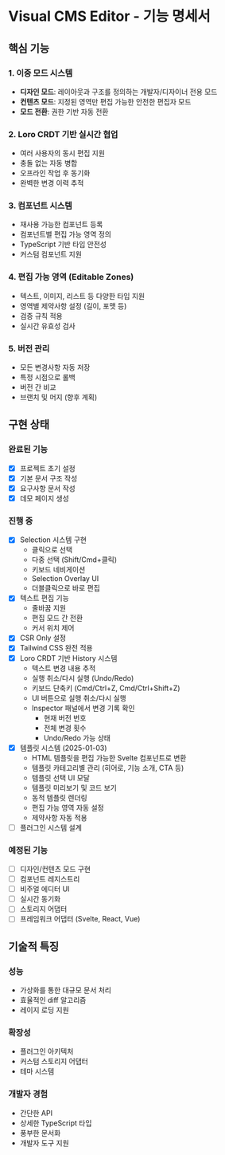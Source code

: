 # Visual CMS Editor - 기능 명세서

## 핵심 기능

### 1. 이중 모드 시스템
- **디자인 모드**: 레이아웃과 구조를 정의하는 개발자/디자이너 전용 모드
- **컨텐츠 모드**: 지정된 영역만 편집 가능한 안전한 편집자 모드
- **모드 전환**: 권한 기반 자동 전환

### 2. Loro CRDT 기반 실시간 협업
- 여러 사용자의 동시 편집 지원
- 충돌 없는 자동 병합
- 오프라인 작업 후 동기화
- 완벽한 변경 이력 추적

### 3. 컴포넌트 시스템
- 재사용 가능한 컴포넌트 등록
- 컴포넌트별 편집 가능 영역 정의
- TypeScript 기반 타입 안전성
- 커스텀 컴포넌트 지원

### 4. 편집 가능 영역 (Editable Zones)
- 텍스트, 이미지, 리스트 등 다양한 타입 지원
- 영역별 제약사항 설정 (길이, 포맷 등)
- 검증 규칙 적용
- 실시간 유효성 검사

### 5. 버전 관리
- 모든 변경사항 자동 저장
- 특정 시점으로 롤백
- 버전 간 비교
- 브랜치 및 머지 (향후 계획)

## 구현 상태

### 완료된 기능
- [x] 프로젝트 초기 설정
- [x] 기본 문서 구조 작성
- [x] 요구사항 문서 작성
- [x] 데모 페이지 생성

### 진행 중
- [x] Selection 시스템 구현
  - 클릭으로 선택
  - 다중 선택 (Shift/Cmd+클릭)
  - 키보드 네비게이션
  - Selection Overlay UI
  - 더블클릭으로 바로 편집
- [x] 텍스트 편집 기능
  - 줄바꿈 지원
  - 편집 모드 간 전환
  - 커서 위치 제어
- [x] CSR Only 설정
- [x] Tailwind CSS 완전 적용
- [x] Loro CRDT 기반 History 시스템
  - 텍스트 변경 내용 추적
  - 실행 취소/다시 실행 (Undo/Redo)
  - 키보드 단축키 (Cmd/Ctrl+Z, Cmd/Ctrl+Shift+Z)
  - UI 버튼으로 실행 취소/다시 실행
  - Inspector 패널에서 변경 기록 확인
    - 현재 버전 번호
    - 전체 변경 횟수
    - Undo/Redo 가능 상태
- [x] 템플릿 시스템 (2025-01-03)
  - HTML 템플릿을 편집 가능한 Svelte 컴포넌트로 변환
  - 템플릿 카테고리별 관리 (히어로, 기능 소개, CTA 등)
  - 템플릿 선택 UI 모달
  - 템플릿 미리보기 및 코드 보기
  - 동적 템플릿 렌더링
  - 편집 가능 영역 자동 설정
  - 제약사항 자동 적용
- [ ] 플러그인 시스템 설계

### 예정된 기능
- [ ] 디자인/컨텐츠 모드 구현
- [ ] 컴포넌트 레지스트리
- [ ] 비주얼 에디터 UI
- [ ] 실시간 동기화
- [ ] 스토리지 어댑터
- [ ] 프레임워크 어댑터 (Svelte, React, Vue)

## 기술적 특징

### 성능
- 가상화를 통한 대규모 문서 처리
- 효율적인 diff 알고리즘
- 레이지 로딩 지원

### 확장성
- 플러그인 아키텍처
- 커스텀 스토리지 어댑터
- 테마 시스템

### 개발자 경험
- 간단한 API
- 상세한 TypeScript 타입
- 풍부한 문서화
- 개발자 도구 지원